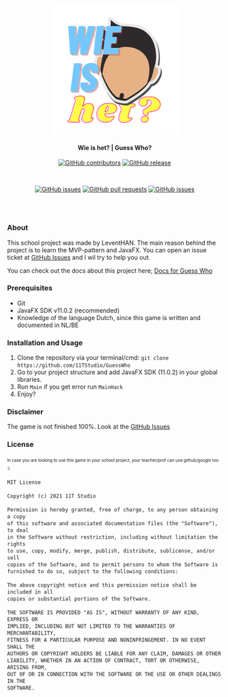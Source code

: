 <div align="center">

<img src="./resources/images/logo/logo.png" alt="Logo" width="300"/>

#### Wie is het? | Guess Who?

[![GitHub contributors](https://img.shields.io/github/contributors/11TStudio/GuessWho.svg?style=flat-square)](https://github.com/11TStudio/GuessWho/graphs/contributors)
[![GitHub release](https://img.shields.io/github/license/11TStudio/GuessWho.svg?style=flat-square)](https://github.com/11TStudio/GuessWho/blob/mainFX/LICENSE)

<br>

[![GitHub issues](https://img.shields.io/github/issues/11TStudio/GuessWho.svg?style=flat-square)](https://github.com/11TStudio/GuessWho/issues)
[![GitHub pull requests](https://img.shields.io/github/issues-pr-raw/11TStudio/GuessWho.svg?style=flat-square)](https://github.com/11TStudio/GuessWho/pulls)
[![GitHub issues](https://img.shields.io/github/stars/11TStudio/GuessWho.svg?style=flat-square)](https://github.com/11TStudio/GuessWho/stargazers)

<br><br>

</div>

### About

This school project was made by LeventHAN.
The main reason behind the project is to learn the MVP-pattern and JavaFX.
You can open an issue ticket at [GitHub Issues](https://github.com/11TStudio/GuessWho/issues) and I wil try to help you out.

You can check out the docs about this project here; [Docs for Guess Who](https://11tstudio.github.io/GuessWho/) 

### Prerequisites

- Git
- JavaFX SDK v11.0.2 (recommended)
- Knowledge of the language Dutch, since this game is written and documented in NL/BE

### Installation and Usage

1. Clone the repository via your terminal/cmd: `git clone https://github.com/11TStudio/GuessWho`
2. Go to your project structure and add JavaFX SDK (11.0.2) in your global libraries.
3. Run `Main` if you get error run `MainHack`
4. Enjoy?

### Disclaimer

The game is not finished 100%.
Look at the [GitHub Issues](https://github.com/11TStudio/GuessWho/issues)

### License

<sup><sub> In case you are looking to use this game in your school project, your teacher/prof can use github/google too :) </sup></sub>
```
MIT License

Copyright (c) 2021 11T Studio

Permission is hereby granted, free of charge, to any person obtaining a copy
of this software and associated documentation files (the "Software"), to deal
in the Software without restriction, including without limitation the rights
to use, copy, modify, merge, publish, distribute, sublicense, and/or sell
copies of the Software, and to permit persons to whom the Software is
furnished to do so, subject to the following conditions:

The above copyright notice and this permission notice shall be included in all
copies or substantial portions of the Software.

THE SOFTWARE IS PROVIDED "AS IS", WITHOUT WARRANTY OF ANY KIND, EXPRESS OR
IMPLIED, INCLUDING BUT NOT LIMITED TO THE WARRANTIES OF MERCHANTABILITY,
FITNESS FOR A PARTICULAR PURPOSE AND NONINFRINGEMENT. IN NO EVENT SHALL THE
AUTHORS OR COPYRIGHT HOLDERS BE LIABLE FOR ANY CLAIM, DAMAGES OR OTHER
LIABILITY, WHETHER IN AN ACTION OF CONTRACT, TORT OR OTHERWISE, ARISING FROM,
OUT OF OR IN CONNECTION WITH THE SOFTWARE OR THE USE OR OTHER DEALINGS IN THE
SOFTWARE.

```

